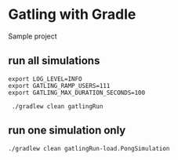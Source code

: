 # Gatling with Gradle
Sample project

## run all simulations
```
export LOG_LEVEL=INFO
export GATLING_RAMP_USERS=111
export GATLING_MAX_DURATION_SECONDS=100
 
 ./gradlew clean gatlingRun
```
## run one simulation only
```
./gradlew clean gatlingRun-load.PongSimulation
```